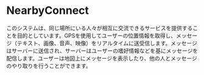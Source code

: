 # NearbyConnect
このシステムは、同じ場所にいる人々が相互に交流できるサービスを提供することを目的としています。GPSを使用してユーザーの位置情報を取得し、メッセージ（テキスト、画像、音声、映像）をリアルタイムに送受信します。メッセージはサーバーに送信され、サーバーはユーザーの嗜好情報などを基にメッセージを配信します。ユーザーは地図上にメッセージを表示したり、他の人とメッセージのやり取りを行うことができます。
